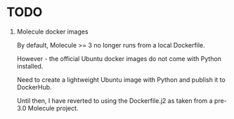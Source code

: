 # TODO

1. Molecule docker images

    By default, Molecule >= 3 no longer runs from a local Dockerfile.

    However - the official Ubuntu docker images do not come with Python installed.

    Need to create a lightweight Ubuntu image with Python and publish it to DockerHub.

    Until then, I have reverted to using the Dockerfile.j2 as taken from a pre-3.0 Molecule project.